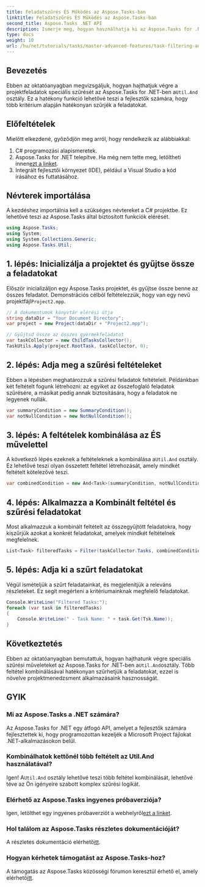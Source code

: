 ```yaml
---
title: Feladatszűrés ÉS Működés az Aspose.Tasks-ban
linktitle: Feladatszűrés ÉS Működés az Aspose.Tasks-ban
second_title: Aspose.Tasks .NET API
description: Ismerje meg, hogyan használhatja ki az Aspose.Tasks for .NET osztályát a projektfeladatok több feltétel alapján történő szűrésére. Olyan kritériumok kombinálásával, mint az összefoglaló feladatok és a nem null attribútumok.
type: docs
weight: 10
url: /hu/net/tutorials/tasks/master-advanced-features/task-filtering-and-operation/
---
```

## Bevezetés

Ebben az oktatóanyagban megvizsgáljuk, hogyan hajthatjuk végre a projektfeladatok speciális szűrését az Aspose.Tasks for .NET-ben a`Util.And` osztály. Ez a hatékony funkció lehetővé teszi a fejlesztők számára, hogy több kritérium alapján hatékonyan szűrjék a feladatokat.

## Előfeltételek

Mielőtt elkezdené, győződjön meg arról, hogy rendelkezik az alábbiakkal:

1. C# programozási alapismeretek.
2.  Aspose.Tasks for .NET telepítve. Ha még nem tette meg, letöltheti innen[ezt a linket](https://releases.aspose.com/tasks/net/).
3. Integrált fejlesztői környezet (IDE), például a Visual Studio a kód írásához és futtatásához.

## Névterek importálása

A kezdéshez importálnia kell a szükséges névtereket a C# projektbe. Ez lehetővé teszi az Aspose.Tasks által biztosított funkciók elérését.

```csharp
using Aspose.Tasks;
using System;
using System.Collections.Generic;
using Aspose.Tasks.Util;

```

## 1. lépés: Inicializálja a projektet és gyűjtse össze a feladatokat

 Először inicializáljon egy Aspose.Tasks projektet, és gyűjtse össze benne az összes feladatot. Demonstrációs célból feltételezzük, hogy van egy nevű projektfájl`Project2.mpp`.

```csharp
// A dokumentumok könyvtár elérési útja
string dataDir = "Your Document Directory";
var project = new Project(dataDir + "Project2.mpp");

// Gyűjtsd össze az összes gyermekfeladatot
var taskCollector = new ChildTasksCollector();
TaskUtils.Apply(project.RootTask, taskCollector, 0);
```

## 2. lépés: Adja meg a szűrési feltételeket

Ebben a lépésben meghatározzuk a szűrési feladatok feltételeit. Példánkban két feltételt fogunk létrehozni: az egyiket az összefoglaló feladatok szűrésére, a másikat pedig annak biztosítására, hogy a feladatok ne legyenek nullák.

```csharp
var summaryCondition = new SummaryCondition();
var notNullCondition = new NotNullCondition();
```

## 3. lépés: A feltételek kombinálása az ÉS művelettel

 A következő lépés ezeknek a feltételeknek a kombinálása a`Util.And` osztály. Ez lehetővé teszi olyan összetett feltétel létrehozását, amely mindkét feltételt kötelezővé teszi.

```csharp
var combinedCondition = new And<Task>(summaryCondition, notNullCondition);
```

## 4. lépés: Alkalmazza a Kombinált feltétel és szűrési feladatokat

Most alkalmazzuk a kombinált feltételt az összegyűjtött feladatokra, hogy kiszűrjük azokat a konkrét feladatokat, amelyek mindkét feltételnek megfelelnek.

```csharp
List<Task> filteredTasks = Filter(taskCollector.Tasks, combinedCondition);
```

## 5. lépés: Adja ki a szűrt feladatokat

Végül ismételjük a szűrt feladatainkat, és megjelenítjük a releváns részleteket. Ez segít megérteni a kritériumainknak megfelelő feladatokat.

```csharp
Console.WriteLine("Filtered Tasks:");
foreach (var task in filteredTasks)
{
    Console.WriteLine(" - Task Name: " + task.Get(Tsk.Name));
}
```

## Következtetés

 Ebben az oktatóanyagban bemutattuk, hogyan hajthatunk végre speciális szűrési műveleteket az Aspose.Tasks for .NET-ben a`Util.And`osztály. Több feltétel kombinálásával hatékonyan szűrhetjük a feladatokat, ezzel is növelve projektmenedzsment alkalmazásaink hasznosságát.

## GYIK

### Mi az Aspose.Tasks a .NET számára?

Az Aspose.Tasks for .NET egy átfogó API, amelyet a fejlesztők számára fejlesztettek ki, hogy programozottan kezeljék a Microsoft Project fájlokat .NET-alkalmazásokon belül.

### Kombinálhatok kettőnél több feltételt az Util.And használatával?

 Igen! A`Util.And` osztály lehetővé teszi több feltétel kombinálását, lehetővé téve az Ön igényeire szabott komplex szűrési logikát.

### Elérhető az Aspose.Tasks ingyenes próbaverziója?

 Igen, letölthet egy ingyenes próbaverziót a webhelyről[ezt a linket](https://releases.aspose.com/).

### Hol találom az Aspose.Tasks részletes dokumentációját?

 A részletes dokumentáció elérhető[itt](https://reference.aspose.com/tasks/net/).

### Hogyan kérhetek támogatást az Aspose.Tasks-hoz?

 A támogatás az Aspose.Tasks közösségi fórumon keresztül érhető el, amely elérhető[itt](https://forum.aspose.com/c/tasks/15).